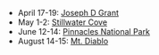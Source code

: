 * April 17-19: [Joseph D Grant](2020-04-17-joseph-d-grant)
* May 1-2: [Stillwater Cove](2020-05-01-stillwater-cove)
* June 12-14: [Pinnacles National Park](2020-06-12-pinnacles-national-park)
* August 14-15: [Mt. Diablo](2020-08-14-mt-diablo)

